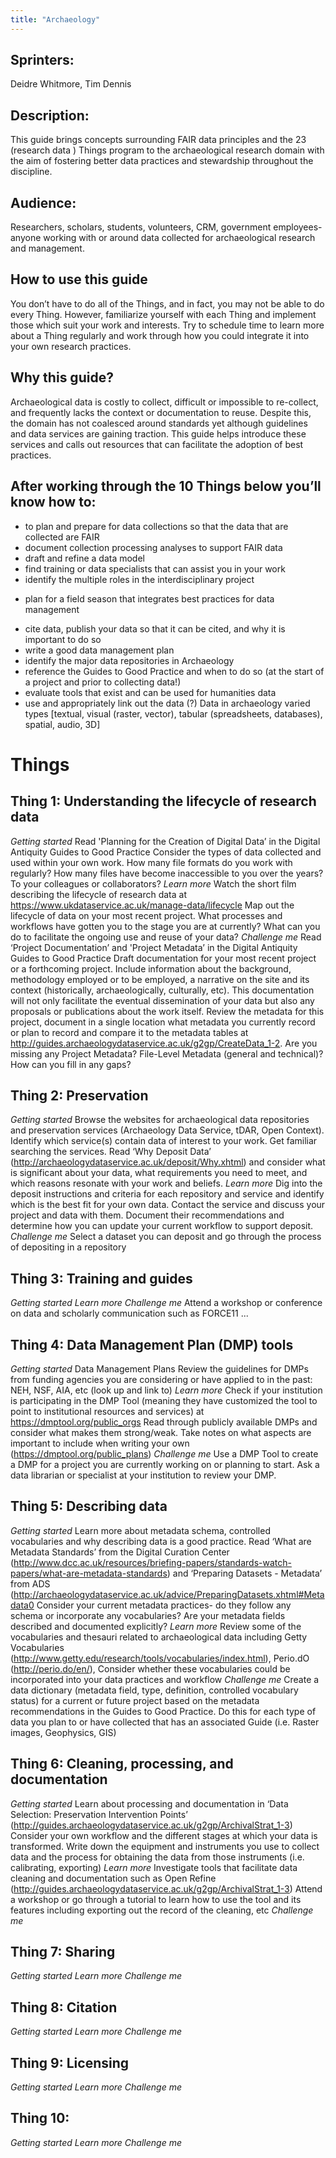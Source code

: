 ```yaml
---
title: "Archaeology"
---
```


## Sprinters: 
Deidre Whitmore, Tim Dennis

## Description: 
This guide brings concepts surrounding FAIR data principles and the 23 (research data ) Things program to the archaeological research domain with the aim of fostering better data practices and stewardship throughout the discipline.

## Audience:
Researchers, scholars, students, volunteers, CRM, government employees- anyone working with or around data collected for archaeological research and management.

## How to use this guide
You don’t have to do all of the Things, and in fact, you may not be able to do every Thing. However, familiarize yourself with each Thing and implement those which suit your work and interests. Try to schedule time to learn more about a Thing regularly and work through how you could integrate it into your own research practices.

## Why this guide?
Archaeological data is costly to collect, difficult or impossible to re-collect, and frequently lacks the context or documentation to reuse. Despite this, the domain has not coalesced around standards yet although guidelines and data services are gaining traction. This guide helps introduce these services and calls out resources that can facilitate the adoption of best practices.

## After working through the 10 Things below you’ll know how to:
* to plan and prepare for data collections so that the data that are collected are FAIR
* document collection processing analyses to support FAIR data
* draft and refine a data model
* find training or data specialists that can assist you in your work
* identify the multiple roles in the interdisciplinary project
+ plan for a field season that integrates best practices for data management
* cite data, publish your data so that it can be cited, and why it is important to do so
* write a good data management plan
* identify the major data repositories in Archaeology
* reference the Guides to Good Practice and when to do so (at the start of a project and prior to collecting data!)
* evaluate tools that exist and can be used for humanities data
* use and appropriately link out the data (?)
Data in archaeology
varied types [textual, visual (raster, vector), tabular (spreadsheets, databases), spatial, audio, 3D]

# Things
## Thing 1: Understanding the lifecycle of research data
*Getting started*
Read 'Planning for the Creation of Digital Data’ in the Digital Antiquity Guides to Good Practice
Consider the types of data collected and used within your own work. How many file formats do you work with regularly? How many files have become inaccessible to you over the years? To your colleagues or collaborators?
*Learn more*
Watch the short film describing the lifecycle of research data at https://www.ukdataservice.ac.uk/manage-data/lifecycle
Map out the lifecycle of data on your most recent project. What processes and workflows have gotten you to the stage you are at currently? What can you do to facilitate the ongoing use and reuse of your data?
*Challenge me*
Read ‘Project Documentation’ and 'Project Metadata’  in the Digital Antiquity Guides to Good Practice
Draft documentation for your most recent project or a forthcoming project. Include information about the background, methodology employed or to be employed, a narrative on the site and its context (historically, archaeologically, culturally, etc). This documentation will not only facilitate the eventual dissemination of your data but also any proposals or publications about the work itself.
Review the metadata for this project, document in a single location what metadata you currently record or plan to record and compare it to the metadata tables at http://guides.archaeologydataservice.ac.uk/g2gp/CreateData_1-2. Are you missing any Project Metadata? File-Level Metadata (general and technical)? How can you fill in any gaps?
## Thing 2: Preservation
*Getting started*
Browse the websites for archaeological data repositories and preservation services (Archaeology Data Service, tDAR, Open Context).
Identify which service(s) contain data of interest to your work. Get familiar searching the services.
Read ‘Why Deposit Data’ (http://archaeologydataservice.ac.uk/deposit/Why.xhtml) and consider what is significant about your data, what requirements you need to meet, and which reasons resonate with your work and beliefs.
*Learn more*
Dig into the deposit instructions and criteria for each repository and service and identify which is the best fit for your own data.
Contact the service and discuss your project and data with them. Document their recommendations and determine how you can update your current workflow to support deposit.
*Challenge me*
Select a dataset you can deposit and go through the process of depositing in a repository
## Thing 3: Training and guides
*Getting started*
*Learn more*
*Challenge me*
Attend a workshop or conference on data and scholarly communication such as FORCE11 ...
## Thing 4: Data Management Plan (DMP) tools
*Getting started*
Data Management Plans
Review the guidelines for DMPs from funding agencies you are considering or have applied to in the past: NEH, NSF, AIA, etc (look up and link to)
*Learn more*
Check if your institution is participating in the DMP Tool (meaning they have customized the tool to point to institutional resources and services) at https://dmptool.org/public_orgs
Read through publicly available DMPs and consider what makes them strong/weak. Take notes on what aspects are important to include when writing your own (https://dmptool.org/public_plans)
*Challenge me*
Use a DMP Tool to create a DMP for a project you are currently working on or planning to start.
Ask a data librarian or specialist at your institution to review your DMP.
## Thing 5: Describing data
*Getting started*
Learn more about metadata schema, controlled vocabularies and why describing data is a good practice. Read ‘What are Metadata Standards’ from the Digital Curation Center (http://www.dcc.ac.uk/resources/briefing-papers/standards-watch-papers/what-are-metadata-standards) and ‘Preparing Datasets - Metadata’ from ADS (http://archaeologydataservice.ac.uk/advice/PreparingDatasets.xhtml#Metadata0
Consider your current metadata practices- do they follow any schema or incorporate any vocabularies? Are your metadata fields described and documented explicitly?
*Learn more*
Review some of the vocabularies and thesauri related to archaeological data including Getty Vocabularies (http://www.getty.edu/research/tools/vocabularies/index.html), Perio.dO (http://perio.do/en/),
Consider whether these vocabularies could be incorporated into your data practices and workflow
*Challenge me*
Create a data dictionary (metadata field, type, definition, controlled vocabulary status) for a current or future project based on the metadata recommendations in the Guides to Good Practice.
Do this for each type of data you plan to or have collected that has an associated Guide (i.e. Raster images, Geophysics, GIS)
## Thing 6: Cleaning, processing, and documentation
*Getting started*
Learn about processing and documentation in ‘Data Selection: Preservation Intervention Points’ (http://guides.archaeologydataservice.ac.uk/g2gp/ArchivalStrat_1-3)
Consider your own workflow and the different stages at which your data is transformed. Write down the equipment and instruments you use to collect data and the process for obtaining the data from those instruments (i.e. calibrating, exporting)
*Learn more*
Investigate tools that facilitate data cleaning and documentation such as Open Refine (http://guides.archaeologydataservice.ac.uk/g2gp/ArchivalStrat_1-3)
Attend a workshop or go through a tutorial to learn how to use the tool and its features including exporting out the record of the cleaning, etc
*Challenge me*
## Thing 7: Sharing
*Getting started*
*Learn more*
*Challenge me*
## Thing 8: Citation
*Getting started*
*Learn more*
*Challenge me*
## Thing 9: Licensing
*Getting started*
*Learn more*
*Challenge me*
## Thing 10:
*Getting started*
*Learn more*
*Challenge me*
